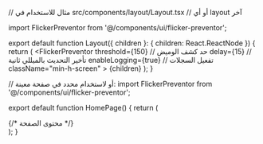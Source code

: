 // مثال للاستخدام في src/components/layout/Layout.tsx
// أو أي layout آخر

import FlickerPreventor from '@/components/ui/flicker-preventor';

export default function Layout({ children }: { children: React.ReactNode }) {
  return (
    <FlickerPreventor 
      threshold={150}        // حد كشف الوميض
      delay={15}            // تأخير التحديث بالميللي ثانية
      enableLogging={true}  // تفعيل السجلات
      className="min-h-screen"
    >
      {children}
    </FlickerPreventor>
  );
}

// أو لاستخدام محدد في صفحة معينة:
import FlickerPreventor from '@/components/ui/flicker-preventor';

export default function HomePage() {
  return (
    <FlickerPreventor>
      <div className="content">
        {/* محتوى الصفحة */}
      </div>
    </FlickerPreventor>
  );
}